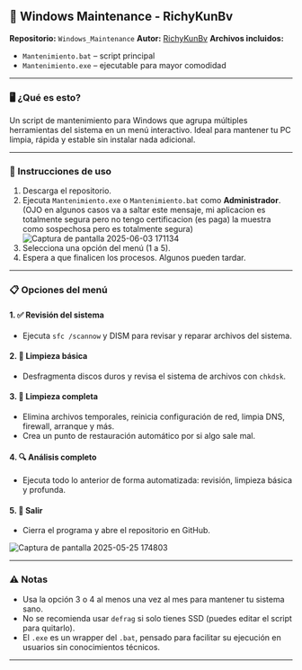 ## 🧰 Windows Maintenance - RichyKunBv

**Repositorio:** `Windows_Maintenance`
**Autor:** [RichyKunBv](https://github.com/RichyKunBv)
**Archivos incluidos:**

* `Mantenimiento.bat` – script principal
* `Mantenimiento.exe` – ejecutable para mayor comodidad

---

### 🖥️ ¿Qué es esto?

Un script de mantenimiento para Windows que agrupa múltiples herramientas del sistema en un menú interactivo. Ideal para mantener tu PC limpia, rápida y estable sin instalar nada adicional.

---

### 🚀 Instrucciones de uso

1. Descarga el repositorio.
2. Ejecuta `Mantenimiento.exe` o `Mantenimiento.bat` como **Administrador**. (OJO en algunos casos va a saltar este mensaje, mi aplicacion es totalmente segura pero no tengo certificacion (es paga) la muestra como sospechosa pero es totalmente segura)
![Captura de pantalla 2025-06-03 171134](https://github.com/user-attachments/assets/bb2ebf9f-cb0d-44e8-ab16-d6dfedcac843)   
3. Selecciona una opción del menú (1 a 5).
4. Espera a que finalicen los procesos. Algunos pueden tardar.

---

### 📋 Opciones del menú

#### 1. ✅ Revisión del sistema

* Ejecuta `sfc /scannow` y DISM para revisar y reparar archivos del sistema.

#### 2. 🔧 Limpieza básica

* Desfragmenta discos duros y revisa el sistema de archivos con `chkdsk`.

#### 3. 🧼 Limpieza completa

* Elimina archivos temporales, reinicia configuración de red, limpia DNS, firewall, arranque y más.
* Crea un punto de restauración automático por si algo sale mal.

#### 4. 🔍 Análisis completo

* Ejecuta todo lo anterior de forma automatizada: revisión, limpieza básica y profunda.

#### 5. 🚪 Salir

* Cierra el programa y abre el repositorio en GitHub.

![Captura de pantalla 2025-05-25 174803](https://github.com/user-attachments/assets/e16a1b28-60e2-40c4-88fa-bfc252760eb9)

---

### ⚠️ Notas

* Usa la opción 3 o 4 al menos una vez al mes para mantener tu sistema sano.
* No se recomienda usar `defrag` si solo tienes SSD (puedes editar el script para quitarlo).
* El `.exe` es un wrapper del `.bat`, pensado para facilitar su ejecución en usuarios sin conocimientos técnicos.

---

